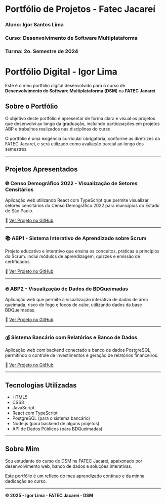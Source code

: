 # Portfólio de Projetos - Fatec Jacareí
### Aluno: Igor Santos Lima
### Curso: Desenvolvimento de Software Multiplataforma
### Turma: 2o. Semestre de 2024

# Portfólio Digital - Igor Lima

Este é o meu portfólio digital desenvolvido para o curso de **Desenvolvimento de Software Multiplataforma (DSM)** na **FATEC Jacareí**.

## Sobre o Portfólio

O objetivo deste portfólio é apresentar de forma clara e visual os projetos que desenvolvi ao longo da graduação, incluindo participações em projetos ABP e trabalhos realizados nas disciplinas do curso.

O portfólio é uma exigência curricular obrigatória, conforme as diretrizes da FATEC Jacareí, e será utilizado como avaliação parcial ao longo dos semestres.

---

## Projetos Apresentados

### 🌐 Censo Demográfico 2022 - Visualização de Setores Censitários

Aplicação web utilizando React com TypeScript que permite visualizar setores censitários do Censo Demográfico 2022 para municípios do Estado de São Paulo.

🔗 [Ver Projeto no GitHub](https://github.com/IgorSantosL/DesenvolvimentoWeb2/tree/main/Atividade%208)

---

### 📚 ABP1 - Sistema Interativo de Aprendizado sobre Scrum

Projeto educativo e interativo que ensina os conceitos, práticas e princípios do Scrum. Inclui módulos de aprendizagem, quizzes e emissão de certificados.

🔗 [Ver Projeto no GitHub](https://github.com/octacodeteam/ABP1)

---

### 🔥 ABP2 - Visualização de Dados do BDQueimadas

Aplicação web que permite a visualização interativa de dados de área queimada, risco de fogo e focos de calor, utilizando dados da base BDQueimadas.

🔗 [Ver Projeto no GitHub](https://github.com/octacodeteam/ABP2)

---

### 💰 Sistema Bancário com Relatórios e Banco de Dados

Aplicação web com backend conectado a banco de dados PostgreSQL, permitindo o controle de investimentos e geração de relatórios financeiros.

🔗 [Ver Projeto no GitHub](https://github.com/IgorSantosL/Sistema-Bancario/tree/main)

---

## Tecnologias Utilizadas

- HTML5
- CSS3
- JavaScript
- React com TypeScript
- PostgreSQL (para o sistema bancário)
- Node.js (para backend de alguns projetos)
- API de Dados Públicos (para BDQueimadas)

---

## Sobre Mim

Sou estudante do curso de DSM na FATEC Jacareí, apaixonado por desenvolvimento web, banco de dados e soluções interativas.

Este portfólio é um reflexo do meu aprendizado contínuo e da minha dedicação ao curso.

---

**© 2025 - Igor Lima - FATEC Jacareí - DSM**

